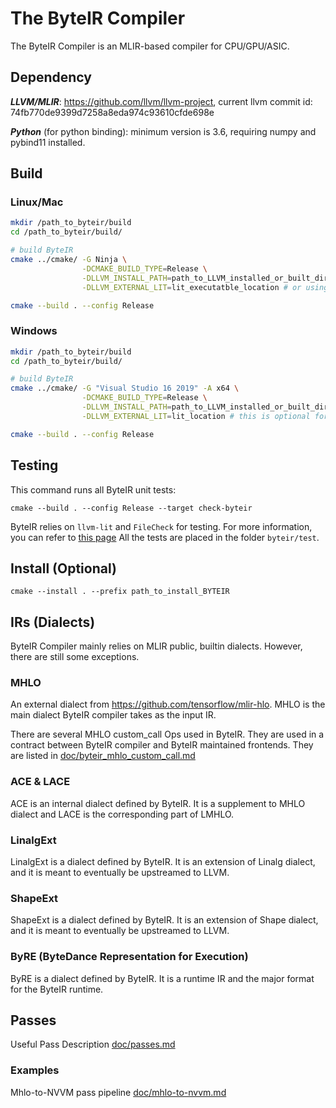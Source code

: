 # The ByteIR Compiler

The ByteIR Compiler is an MLIR-based compiler for CPU/GPU/ASIC.

## Dependency 
***LLVM/MLIR***: https://github.com/llvm/llvm-project, current llvm commit id: 74fb770de9399d7258a8eda974c93610cfde698e

***Python*** (for python binding): minimum version is 3.6, requiring numpy and pybind11 installed.

## Build
### Linux/Mac 
```bash
mkdir /path_to_byteir/build
cd /path_to_byteir/build/

# build ByteIR
cmake ../cmake/ -G Ninja \
                -DCMAKE_BUILD_TYPE=Release \
                -DLLVM_INSTALL_PATH=path_to_LLVM_installed_or_built_directory \
                -DLLVM_EXTERNAL_LIT=lit_executatble_location # or using $(which lit), this is optional for external lit 

cmake --build . --config Release
```
### Windows 
```bash
mkdir /path_to_byteir/build
cd /path_to_byteir/build/

# build ByteIR
cmake ../cmake/ -G "Visual Studio 16 2019" -A x64 \
                -DCMAKE_BUILD_TYPE=Release \
                -DLLVM_INSTALL_PATH=path_to_LLVM_installed_or_built_directory \
                -DLLVM_EXTERNAL_LIT=lit_location # this is optional for external lit 

cmake --build . --config Release
```

## Testing 
This command runs all ByteIR unit tests:
```
cmake --build . --config Release --target check-byteir
```
ByteIR relies on ```llvm-lit``` and ```FileCheck``` for testing.
For more information, you can refer to [this page](https://www.llvm.org/docs/CommandGuide/FileCheck.html)
All the tests are placed in the folder ```byteir/test```.


## Install (Optional)
```
cmake --install . --prefix path_to_install_BYTEIR
```

## IRs (Dialects)
ByteIR Compiler mainly relies on MLIR public, builtin dialects. 
However, there are still some exceptions.

### MHLO 
An external dialect from https://github.com/tensorflow/mlir-hlo.
MHLO is the main dialect ByteIR compiler takes as the input IR.

There are several MHLO custom_call Ops used in ByteIR.
They are used in a contract between ByteIR compiler and ByteIR maintained frontends.
They are listed in [doc/byteir_mhlo_custom_call.md](doc/byteir_mhlo_custom_call.md)

### ACE & LACE
ACE is an internal dialect defined by ByteIR. 
It is a supplement to MHLO dialect and LACE is the corresponding part of LMHLO.

### LinalgExt
LinalgExt is a dialect defined by ByteIR.
It is an extension of Linalg dialect, 
and it is meant to eventually be upstreamed to LLVM.

### ShapeExt
ShapeExt is a dialect defined by ByteIR.
It is an extension of Shape dialect, 
and it is meant to eventually be upstreamed to LLVM.

### ByRE (ByteDance Representation for Execution)
ByRE is a dialect defined by ByteIR.
It is a runtime IR and the major format for the ByteIR runtime. 

## Passes
Useful Pass Description [doc/passes.md](doc/passes.md)

### Examples
Mhlo-to-NVVM pass pipeline [doc/mhlo-to-nvvm.md](doc/mhlo-to-nvvm.md)
